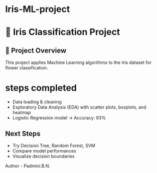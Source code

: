 # Iris-ML-project
# 🌸 Iris Classification Project
## 📌 Project Overview
This project applies Machine Learning algorithms to the Iris dataset for flower classification.
# steps completed
- Data loading & cleaning
- Exploratory Data Analysis (EDA) with scatter plots, boxplots, and heatmap
- Logistic Regression model → Accuracy: 93%
##  Next Steps
- Try Decision Tree, Random Forest, SVM
- Compare model performances
- Visualize decision boundaries

Author - Padmini.B.N.
